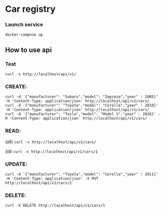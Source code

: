 # Car registry

### Launch service
```docker-compose up```

## How to use api

### Test
```curl -v http://localhost/api/v1/```

### CREATE:
```
curl -d '{"manufacturer": "Subaru","model": "Impreza","year" : 2005}' -H 'Content-Type: application/json' http://localhost/api/v1/cars/
curl -d '{"manufacturer": "Toyota","model": "Corolla","year" : 2010}' -H 'Content-Type: application/json' http://localhost/api/v1/cars/
curl -d '{"manufacturer": "Tesla","model": "Model S","year" : 2016}' -H 'Content-Type: application/json' http://localhost/api/v1/cars/
```

### READ:
(all)
```curl -v http://localhost/api/v1/cars/```

(id)
```curl -v http://localhost/api/v1/cars/1```

### UPDATE:
```curl -d '{"manufacturer": "Toyota","model": "Corolla","year" : 2011}' -H 'Content-Type: application/json' -X PUT http://localhost/api/v1/cars/2```

### DELETE:
```curl -X DELETE http://localhost/api/v1/cars/1```
